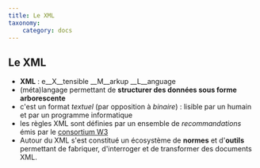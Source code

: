 ```yaml
---
title: Le XML
taxonomy:
    category: docs
---
```


## Le XML

* __XML__ : e__X__tensible __M__arkup __L__anguage
* (méta)langage permettant de __structurer des données sous forme arborescente__
* c'est un format _textuel_ (par opposition à _binaire_) : lisible par un humain et par un programme informatique
* les règles XML  sont définies par un ensemble de _recommandations_ émis par le [consortium W3](https://w3c.org)
* Autour du XML s'est constitué un écosystème de __normes__ et d'__outils__  permettant de fabriquer, d'interroger  et de transformer des documents XML.

